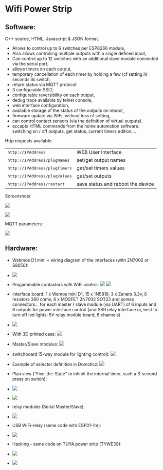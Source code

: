 Wifi Power Strip
================

Software:
---------

C++ source, HTML, Javascript & JSON format.

* Allows to control up to 6 switches per ESP8266 module,
* Also allows controlling multiple outputs with a single defined input,
* Can control up to 12 switches with an additional slave module connected via the serial port,
* allows timers on each output,
* temporary cancellation of each timer by holding a few (cf setting.h) seconds its switch,
* return status via MQTT protocol
* 3 configurable SSID,
* configurable reversibility on each output,
* dedug trace available by telnet console,
* web interface configuration,
* available storage of the status of the outputs on reboot,
* firmware update via WiFi, without loss of setting,
* can control contact sensors (via the definition of virtual outputs).
* accepts HTML commands from the home automation software: switching on / off outputs, get status, current timers edition, ...


Http requests available:
<table>
  <tr>
    <td><tt>http://IPAddress</tt></td>
    <td>WEB User Interface</td>
  </tr>
  <tr>
    <td><tt>http://IPAddress/plugNames</tt></td>
    <td>set/get output names</td>
  </tr>
  <tr>
    <td><tt>http://IPAddress/plugTimers</tt></td>
    <td>get/set timers values</td>
  </tr>
  <tr>
    <td><tt>http://IPAddress/plugValues</tt></td>
    <td>get/set outputs</td>
  </tr>
  <tr>
    <td><tt>http://IPAddress/restart</tt></td>
    <td>save status and reboot the device</td>
  </tr>
</table>

Screenshots:

![](doc/images/screenshot.png)

![](doc/images/about.png)

MQTT parameters:

![](doc/images/MQTT-Screenshot.png)

Hardware:
---------

* Webmos D1 mini + wiring diagram of the interfaces (with 2N7002 or S8050):
* ![](doc/images/schema.png)
* Progammable contactors with WiFi control: ![](doc/images/programmableContactor.jpg) ![](doc/images/contactor-relay.png)
* Interface board: 1 x Wemos mini D1, 15 x 1N5819, 3 x Zeners 3.3v, 6 resistors 360 ohms, 6 x MOSFET 2N7002 SOT23 and somes connectors... for each master / slave module (via UART) of 6 inputs and 6 outputs for power interface control (and SSR relay interface or, best to turn off led lights: 5V relay module board, 6 channels).
* ![](doc/images/contactor-MS.jpg)
* With 3D printed case: ![](doc/images/programmableContactorWith3DCase.jpg)
* Master/Slave modules: ![](doc/images/master-slave.jpg)
* switchboard (5-way module for lighting control): ![](doc/images/switchboard.jpg)
* Example of selector definition in Domoticz: ![](doc/images/domoticz-selector.png)
* Plan view ("Fixe-the-State" to inhibit the internal timer, such a 3-second press on switch):
* ![](doc/images/domoticz-selector-view.png)
* ![](doc/images/3d-print.jpg)

* relay modules (Serial Master/Slave):
* ![](doc/images/contact-box.png)

* USB WiFi-relay (same code with ESP01-1m):
* ![](doc/images/USB_WiFi-relay.jpg)

* Hacking - same code on TUYA power strip (TYWE3S):
* ![](doc/images/tuya1.jpg)
* ![](doc/images/tuya2.jpg)
